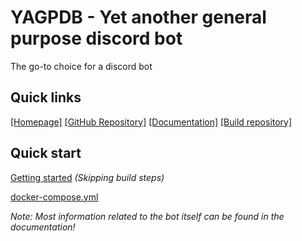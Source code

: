 # YAGPDB - Yet another general purpose discord bot

The go-to choice for a discord bot

## Quick links

[[Homepage]](https://yagpdb.xyz) [[GitHub Repository]](https://github.com/jonas747/yagpdb) [[Documentation]](https://docs.yagpdb.xyz) [[Build repository]](https://github.com/casKd-dev/yagpdb)

## Quick start

[Getting started](https://docs.yagpdb.xyz/others/self-hosting-with-docker) *(Skipping build steps)*

[docker-compose.yml](https://github.com/jonas747/yagpdb/blob/master/yagpdb_docker/docker-compose.yml)

*Note: Most information related to the bot itself can be found in the documentation!*
